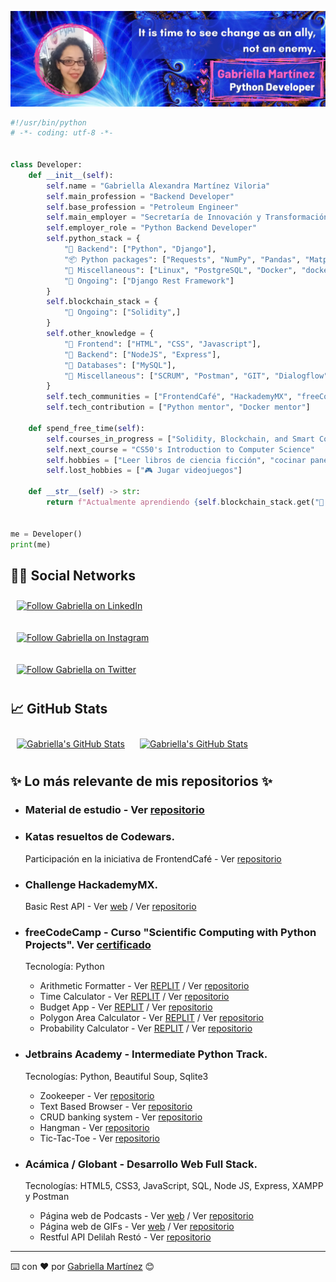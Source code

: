 ![martinezga banner](https://github.com/martinezga/martinezga/blob/master/fractal-github-banner.png)
```python
#!/usr/bin/python
# -*- coding: utf-8 -*-


class Developer:
    def __init__(self):
        self.name = "Gabriella Alexandra Martínez Viloria"
        self.main_profession = "Backend Developer"
        self.base_profession = "Petroleum Engineer"
        self.main_employer = "Secretaría de Innovación y Transformación Digital"
        self.employer_role = "Python Backend Developer"
        self.python_stack = {
            "🔧 Backend": ["Python", "Django"],
            "📦 Python packages": ["Requests", "NumPy", "Pandas", "Matplotlib", "BeautifulSoup"],
            "🧵 Miscellaneous": ["Linux", "PostgreSQL", "Docker", "docker-compose"],
            "📌 Ongoing": ["Django Rest Framework"]
        }
        self.blockchain_stack = {
            "📌 Ongoing": ["Solidity",]
        }
        self.other_knowledge = {
            "🎨 Frontend": ["HTML", "CSS", "Javascript"],
            "🔧 Backend": ["NodeJS", "Express"],
            "💾 Databases": ["MySQL"],
            "🧵 Miscellaneous": ["SCRUM", "Postman", "GIT", "Dialogflow", "Heroku", "Youtrack", "Jira",],
        }
        self.tech_communities = ["FrontendCafé", "HackademyMX", "freeCodeCamp (FCC)"]
        self.tech_contribution = ["Python mentor", "Docker mentor"]

    def spend_free_time(self):
        self.courses_in_progress = ["Solidity, Blockchain, and Smart Contract. FCC"]
        self.next_course = "CS50's Introduction to Computer Science"
        self.hobbies = ["Leer libros de ciencia ficción", "cocinar panes y dulces"]
        self.lost_hobbies = ["🎮 Jugar videojuegos"]

    def __str__(self) -> str:
        return f"Actualmente aprendiendo {self.blockchain_stack.get("📌 Ongoing")[0]}"


me = Developer()
print(me)
```

## 🐱‍💻 Social Networks
[<img src="https://img.shields.io/badge/Linkedin-follow-ff69b4?style=social&logo=linkedin" height="25em" align="center" alt="Follow Gabriella on LinkedIn" title="Follow Gabriella on LinkedIn" style="padding:10px"/>](https://www.linkedin.com/in/martinezga)                     

[<img src="https://img.shields.io/badge/Instagram-follow-ff69b4?style=social&logo=instagram" height="25em" align="center" alt="Follow Gabriella on Instagram" title="Follow Gabriella on Instagram" style="padding:10px"/>](https://www.instagram.com/martinezgapro)                     

[<img src="https://img.shields.io/twitter/follow/martinezgapro?style=social" height="25em" align="center" alt="Follow Gabriella on Twitter" title="Follow Gabriella on Twitter" style="padding:10px"/>](https://twitter.com/martinezgapro)

## 📈 GitHub Stats

<a href="https://github.com/martinezga/martinezga">
  <img align="center" src="https://github-readme-stats.vercel.app/api/top-langs/?username=martinezga&langs_count=5&title_color=FF66C4&text_color=8a919a&icon_color=6aa6f8&bg_color=22272e" alt="Gabriella's GitHub Stats" style="padding:10px"/></a>

<a href="https://github.com/martinezga/martinezga">
  <img align="center" src="https://github-readme-stats.vercel.app/api?username=martinezga&show_icons=true&line_height=27&count_private=true&title_color=FF66C4&text_color=8a919a&icon_color=FF66C4&bg_color=22272e" alt="Gabriella's GitHub Stats" style="padding:10px"/></a>

## ✨ Lo más relevante de mis repositorios ✨

- ### Material de estudio - Ver [repositorio](https://github.com/martinezga/material-de-estudio)

- ### Katas resueltos de Codewars.
  
  Participación en la iniciativa de FrontendCafé - Ver [repositorio](https://github.com/martinezga/py-study-group/tree/main/ejercicios/CodeWars/Gabriella-Martinez)

- ### Challenge HackademyMX.
  
  Basic Rest API - Ver [web](https://martinezga.github.io/challenge-basic-rest-api/) / Ver [repositorio](https://github.com/martinezga/challenge-basic-rest-api)

- ### freeCodeCamp - Curso "Scientific Computing with Python Projects". Ver [certificado](https://freecodecamp.org/certification/martinezga/scientific-computing-with-python-v7)

  Tecnología: Python

  - Arithmetic Formatter - Ver [REPLIT](https://repl.it/@martinezga/freecodecamp-arithmetic-formatter) / Ver [repositorio](https://github.com/martinezga/freecodecamp-arithmetic-formatter)
  - Time Calculator - Ver [REPLIT](https://repl.it/@martinezga/freecodecamp-time-calculator) / Ver [repositorio](https://github.com/martinezga/freecodecamp-time-calculator)
  - Budget App - Ver [REPLIT](https://repl.it/@martinezga/freecodecamp-budget-app) / Ver [repositorio](https://github.com/martinezga/freecodecamp-budget-app)
  - Polygon Area Calculator - Ver [REPLIT](https://replit.com/@martinezga/freecodecamp-polygon-area-calculator) / Ver [repositorio](https://github.com/martinezga/freecodecamp-polygon-area-calculator)
  - Probability Calculator - Ver [REPLIT](https://replit.com/@martinezga/freecodecamp-probability-calculator) / Ver [repositorio](https://github.com/martinezga/freecodecamp-probability-calculator)

- ### Jetbrains Academy - Intermediate Python Track.

    Tecnologías: Python, Beautiful Soup, Sqlite3
  - Zookeeper - Ver [repositorio](https://github.com/martinezga/jetbrains-academy-zookeeper)
  - Text Based Browser - Ver [repositorio](https://github.com/martinezga/jetbrains-academy-Text-Based-Browser)
  - CRUD banking system - Ver [repositorio](https://github.com/martinezga/jetbrains-academy-simple-banking-system)
  - Hangman - Ver [repositorio](https://github.com/martinezga/jetbrains-academy-hangman)
  - Tic-Tac-Toe - Ver [repositorio](https://github.com/martinezga/jetbrains-academy-tictactoe)

- ### Acámica / Globant - Desarrollo Web Full Stack.

    Tecnologías: HTML5, CSS3, JavaScript, SQL, Node JS, Express, XAMPP y Postman
  - Página web de Podcasts - Ver [web](https://martinezga.github.io/podcast/) / Ver [repositorio](https://github.com/martinezga/podcast)
  - Página web de GIFs - Ver [web](https://martinezga.github.io/gifos-web/) / Ver [repositorio](https://github.com/martinezga/gifos-web)
  - Restful API Delilah Restó - Ver [repositorio](https://github.com/martinezga/my-First-API)

---

       
⌨️ con ❤️ por [Gabriella Martínez](https://github.com/martinezga) 😊

<!--
**martinezga/martinezga** is a ✨ _special_ ✨ repository because its `README.md` (this file) appears on your GitHub profile.

Here are some ideas to get you started:

- 🔭 I’m currently working on ...
- 🌱 I’m currently learning ...
- 👯 I’m looking to collaborate on ...
- 🤔 I’m looking for help with ...
- 💬 Ask me about ...
- 📫 How to reach me: ...
- 😄 Pronouns: ...
- ⚡ Fun fact: ...
-->
